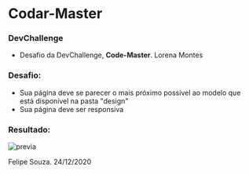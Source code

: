 # Codar-Master

### DevChallenge

- Desafio da DevChallenge, **Code-Master**. Lorena Montes

### Desafio:

-  Sua página deve se parecer o mais próximo possível ao modelo que está disponível na pasta "design"
- Sua página deve ser responsiva



### Resultado:

![previa](C:\codar-master\assets\previa.gif)



Felipe Souza. 24/12/2020